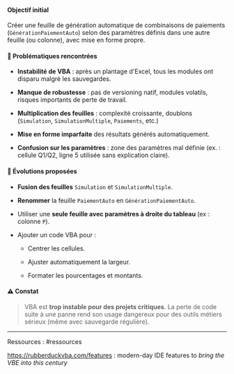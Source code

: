 #### Objectif initial

Créer une feuille de génération automatique de combinaisons de paiements (`GénérationPaiementAuto`) selon des paramètres définis dans une autre feuille (ou colonne), avec mise en forme propre.

#### 🧠 Problématiques rencontrées

- **Instabilité de VBA** : après un plantage d'Excel, tous les modules ont disparu malgré les sauvegardes.
    
- **Manque de robustesse** : pas de versioning natif, modules volatils, risques importants de perte de travail.
    
- **Multiplication des feuilles** : complexité croissante, doublons (`Simulation`, `SimulationMultiple`, `Paiements`, etc.)
    
- **Mise en forme imparfaite** des résultats générés automatiquement.
    
- **Confusion sur les paramètres** : zone des paramètres mal définie (ex. : cellule Q1/Q2, ligne 5 utilisée sans explication claire).
    

#### 🔁 Évolutions proposées

- **Fusion des feuilles** `Simulation` et `SimulationMultiple`.
    
- **Renommer** la feuille `PaiementAuto` en `GénérationPaiementAuto`.
    
- Utiliser une **seule feuille avec paramètres à droite du tableau** (ex : colonne `P`).
    
- Ajouter un code VBA pour :
    
    - Centrer les cellules.
        
    - Ajuster automatiquement la largeur.
        
    - Formater les pourcentages et montants.
        

#### ⚠️ Constat

> VBA est **trop instable pour des projets critiques**. La perte de code suite à une panne rend son usage dangereux pour des outils métiers sérieux (même avec sauvegarde régulière).



---

Ressources : #ressources 

https://rubberduckvba.com/features : modern-day IDE features to _bring the VBE into this century_


